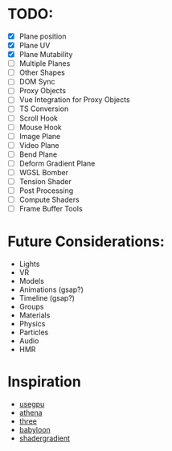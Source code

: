 # TODO:
- [x] Plane position
- [x] Plane UV
- [x] Plane Mutability
- [ ] Multiple Planes
- [ ] Other Shapes
- [ ] DOM Sync
- [ ] Proxy Objects
- [ ] Vue Integration for Proxy Objects
- [ ] TS Conversion
- [ ] Scroll Hook
- [ ] Mouse Hook
- [ ] Image Plane
- [ ] Video Plane
- [ ] Bend Plane
- [ ] Deform Gradient Plane
- [ ] WGSL Bomber
- [ ] Tension Shader
- [ ] Post Processing
- [ ] Compute Shaders
- [ ] Frame Buffer Tools

# Future Considerations:
- Lights
- VR
- Models
- Animations (gsap?)
- Timeline (gsap?)
- Groups
- Materials
- Physics
- Particles
- Audio
- HMR

# Inspiration
- [usegpu](usegpu.live/)
- [athena](athena.js.org)
- [three](threejs.org/docs/)
- [babyloon](https://github.com/BabylonJS/Babylon.js/blob/master/packages/dev/core/src/Meshes/Builders/planeBuilder.ts)
- [shadergradient](https://www.shadergradient.co/)